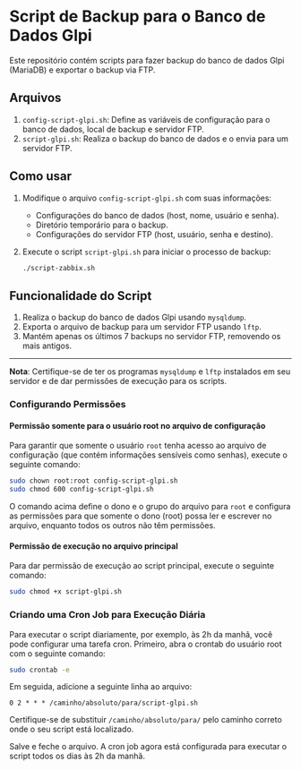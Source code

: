 
# Script de Backup para o Banco de Dados Glpi

Este repositório contém scripts para fazer backup do banco de dados Glpi (MariaDB) e exportar o backup via FTP.

## Arquivos

1. `config-script-glpi.sh`: Define as variáveis de configuração para o banco de dados, local de backup e servidor FTP.
2. `script-glpi.sh`: Realiza o backup do banco de dados e o envia para um servidor FTP.

## Como usar

1. Modifique o arquivo `config-script-glpi.sh` com suas informações:
   - Configurações do banco de dados (host, nome, usuário e senha).
   - Diretório temporário para o backup.
   - Configurações do servidor FTP (host, usuário, senha e destino).

2. Execute o script `script-glpi.sh` para iniciar o processo de backup:
   ```bash
   ./script-zabbix.sh
   ```

## Funcionalidade do Script

1. Realiza o backup do banco de dados Glpi usando `mysqldump`.
2. Exporta o arquivo de backup para um servidor FTP usando `lftp`.
3. Mantém apenas os últimos 7 backups no servidor FTP, removendo os mais antigos.

---

**Nota**: Certifique-se de ter os programas `mysqldump` e `lftp` instalados em seu servidor e de dar permissões de execução para os scripts.


### Configurando Permissões

#### Permissão somente para o usuário root no arquivo de configuração

Para garantir que somente o usuário `root` tenha acesso ao arquivo de configuração (que contém informações sensíveis como senhas), execute o seguinte comando:

```bash
sudo chown root:root config-script-glpi.sh
sudo chmod 600 config-script-glpi.sh
```

O comando acima define o dono e o grupo do arquivo para `root` e configura as permissões para que somente o dono (root) possa ler e escrever no arquivo, enquanto todos os outros não têm permissões.

#### Permissão de execução no arquivo principal

Para dar permissão de execução ao script principal, execute o seguinte comando:

```bash
sudo chmod +x script-glpi.sh
```

### Criando uma Cron Job para Execução Diária

Para executar o script diariamente, por exemplo, às 2h da manhã, você pode configurar uma tarefa cron. Primeiro, abra o crontab do usuário root com o seguinte comando:

```bash
sudo crontab -e
```

Em seguida, adicione a seguinte linha ao arquivo:

```
0 2 * * * /caminho/absoluto/para/script-glpi.sh
```

Certifique-se de substituir `/caminho/absoluto/para/` pelo caminho correto onde o seu script está localizado.

Salve e feche o arquivo. A cron job agora está configurada para executar o script todos os dias às 2h da manhã.
